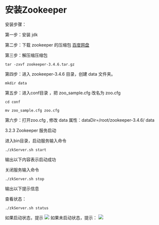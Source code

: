 # 安装Zookeeper


安装步骤：
第一步：安装 jdk第二步：下载 zookeeper 的压缩包 [百度网盘](https://pan.baidu.com/s/1o9mA03K)第三步：解压缩压缩包	tar -zxvf zookeeper-3.4.6.tar.gz第四步：进入 zookeeper-3.4.6 目录，创建 data 文件夹。	mkdir data第五步：进入conf目录 ，把 zoo_sample.cfg 改名为 zoo.cfg	cd conf	mv zoo_sample.cfg zoo.cfg第六步：打开zoo.cfg ,  修改 data 属性：dataDir=/root/zookeeper-3.4.6/
data3.2.3 Zookeeper 服务启动进入bin目录，启动服务输入命令 	./zkServer.sh start输出以下内容表示启动成功关闭服务输入命令	./zkServer.sh stop输出以下提示信息查看状态：	./zkServer.sh status如果启动状态，提示![](http://p2ehgqigv.bkt.clouddn.com/18-1-14/4862651.jpg)如果未启动状态，提示：
![](http://p2ehgqigv.bkt.clouddn.com/18-1-14/88545790.jpg)

<!--
create time: 2018-01-14 16:03:08
Author: Alfred

This file is created by Marboo<http://marboo.io> template file $MARBOO_HOME/.media/starts/default.md
本文件由 Marboo<http://marboo.io> 模板文件 $MARBOO_HOME/.media/starts/default.md 创建
-->

